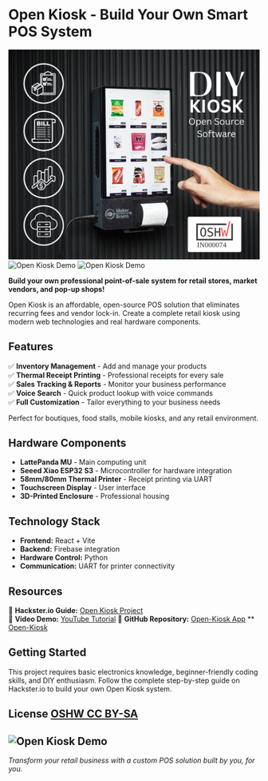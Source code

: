 # Open Kiosk - Build Your Own Smart POS System

![Open Kiosk Demo](https://github.com/MukeshSankhla/Open-Kiosk/blob/main/images/DIY.png)
![Open Kiosk Demo](https://github.com/MukeshSankhla/Open-Kiosk/blob/main/images/GPH.gif)
![Open Kiosk Demo](https://github.com/MukeshSankhla/Open-Kiosk/blob/main/images/GIF.gif)

**Build your own professional point-of-sale system for retail stores, market vendors, and pop-up shops!**

Open Kiosk is an affordable, open-source POS solution that eliminates recurring fees and vendor lock-in. Create a complete retail kiosk using modern web technologies and real hardware components.

## Features

✅ **Inventory Management** - Add and manage your products  
✅ **Thermal Receipt Printing** - Professional receipts for every sale  
✅ **Sales Tracking & Reports** - Monitor your business performance  
✅ **Voice Search** - Quick product lookup with voice commands  
✅ **Full Customization** - Tailor everything to your business needs  

Perfect for boutiques, food stalls, mobile kiosks, and any retail environment.

## Hardware Components

- **LattePanda MU** - Main computing unit
- **Seeed Xiao ESP32 S3** - Microcontroller for hardware integration  
- **58mm/80mm Thermal Printer** - Receipt printing via UART
- **Touchscreen Display** - User interface
- **3D-Printed Enclosure** - Professional housing

## Technology Stack

- **Frontend:** React + Vite
- **Backend:** Firebase integration
- **Hardware Control:** Python
- **Communication:** UART for printer connectivity

## Resources
🔗 **Hackster.io Guide:** [Open Kiosk Project](https://www.hackster.io/mukesh-sankhla/open-kiosk-build-your-own-smart-pos-system-for-retail-stores)  
🎥 **Video Demo:** [YouTube Tutorial](https://youtu.be/sL1OeTtPDf0)
🔗 **GitHub Repository:** [Open-Kiosk App](https://github.com/MukeshSankhla/Open-Kiosk-App)  ** [Open-Kiosk](https://github.com/MukeshSankhla/Open-Kiosk/tree/main/images) 

## Getting Started

This project requires basic electronics knowledge, beginner-friendly coding skills, and DIY enthusiasm. Follow the complete step-by-step guide on Hackster.io to build your own Open Kiosk system.

## License [OSHW CC BY-SA]([https://youtu.be/sL1OeTtPDf0](https://certification.oshwa.org/in000074.html))

![Open Kiosk Demo](https://certification.oshwa.org/863935f9-3286-4d08-9502-fa55e4d3e685)
---

*Transform your retail business with a custom POS solution built by you, for you.*

